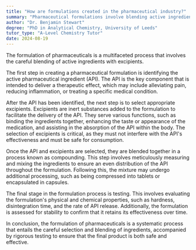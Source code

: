 ```yaml
---
title: "How are formulations created in the pharmaceutical industry?"
summary: "Pharmaceutical formulations involve blending active ingredients with excipients to create effective medications. This process is crucial for ensuring proper drug delivery and efficacy."
author: "Dr. Benjamin Stewart"
degree: "PhD in Analytical Chemistry, University of Leeds"
tutor_type: "A-Level Chemistry Tutor"
date: 2024-08-19
---
```


The formulation of pharmaceuticals is a multifaceted process that involves the careful blending of active ingredients with excipients.

The first step in creating a pharmaceutical formulation is identifying the active pharmaceutical ingredient (API). The API is the key component that is intended to deliver a therapeutic effect, which may include alleviating pain, reducing inflammation, or treating a specific medical condition.

After the API has been identified, the next step is to select appropriate excipients. Excipients are inert substances added to the formulation to facilitate the delivery of the API. They serve various functions, such as binding the ingredients together, enhancing the taste or appearance of the medication, and assisting in the absorption of the API within the body. The selection of excipients is critical, as they must not interfere with the API's effectiveness and must be safe for consumption.

Once the API and excipients are selected, they are blended together in a process known as compounding. This step involves meticulously measuring and mixing the ingredients to ensure an even distribution of the API throughout the formulation. Following this, the mixture may undergo additional processing, such as being compressed into tablets or encapsulated in capsules.

The final stage in the formulation process is testing. This involves evaluating the formulation's physical and chemical properties, such as hardness, disintegration time, and the rate of API release. Additionally, the formulation is assessed for stability to confirm that it retains its effectiveness over time.

In conclusion, the formulation of pharmaceuticals is a systematic process that entails the careful selection and blending of ingredients, accompanied by rigorous testing to ensure that the final product is both safe and effective.
    